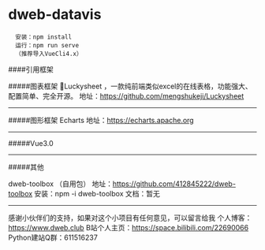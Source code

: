 # dweb-datavis


```
  安装：npm install
  运行：npm run serve
  （推荐导入VueCli4.x）
```
####引用框架

#####图表框架
 🚀Luckysheet ，一款纯前端类似excel的在线表格，功能强大、配置简单、完全开源。
 地址：https://github.com/mengshukeji/Luckysheet

---
#####图形框架
  Echarts
  地址：https://echarts.apache.org

---

#####Vue3.0

---
#####其他

dweb-toolbox （自用包）
地址：https://github.com/412845222/dweb-toolbox
安装：npm -i dweb-toolbox
文档：暂无

---
感谢小伙伴们的支持，如果对这个小项目有任何意见，可以留言给我 个人博客：https://www.dweb.club B站个人主页：https://space.bilibili.com/22690066 Python建站Q群：611516237







